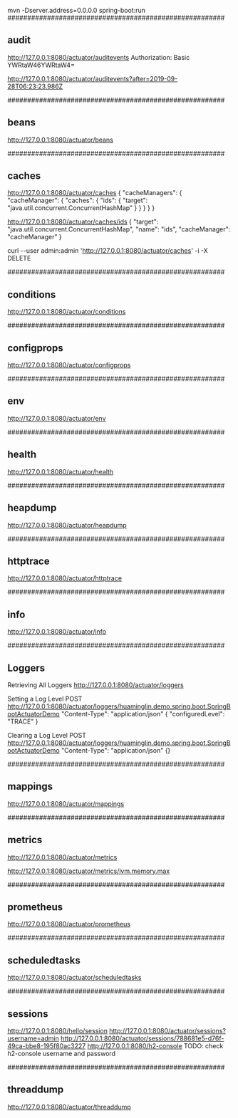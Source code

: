 mvn -Dserver.address=0.0.0.0 spring-boot:run
#######################################################
## audit
http://127.0.0.1:8080/actuator/auditevents
Authorization: Basic YWRtaW46YWRtaW4=

http://127.0.0.1:8080/actuator/auditevents?after=2019-09-28T06:23:23.986Z

#######################################################
## beans
http://127.0.0.1:8080/actuator/beans

#######################################################
## caches
http://127.0.0.1:8080/actuator/caches
{
    "cacheManagers": {
        "cacheManager": {
            "caches": {
                "ids": {
                    "target": "java.util.concurrent.ConcurrentHashMap"
                }
            }
        }
    }
}

http://127.0.0.1:8080/actuator/caches/ids
{
    "target": "java.util.concurrent.ConcurrentHashMap",
    "name": "ids",
    "cacheManager": "cacheManager"
}

curl --user admin:admin 'http://127.0.0.1:8080/actuator/caches' -i -X DELETE

#######################################################
## conditions
http://127.0.0.1:8080/actuator/conditions

#######################################################
## configprops
http://127.0.0.1:8080/actuator/configprops

#######################################################
## env
http://127.0.0.1:8080/actuator/env

#######################################################
## health
http://127.0.0.1:8080/actuator/health

#######################################################
## heapdump
http://127.0.0.1:8080/actuator/heapdump

#######################################################
## httptrace
http://127.0.0.1:8080/actuator/httptrace

#######################################################
## info
http://127.0.0.1:8080/actuator/info

#######################################################
## Loggers
Retrieving All Loggers
http://127.0.0.1:8080/actuator/loggers

Setting a Log Level
POST http://127.0.0.1:8080/actuator/loggers/huaminglin.demo.spring.boot.SpringBootActuatorDemo
"Content-Type": "application/json"
{ "configuredLevel": "TRACE" }

Clearing a Log Level
POST http://127.0.0.1:8080/actuator/loggers/huaminglin.demo.spring.boot.SpringBootActuatorDemo
"Content-Type": "application/json"
{}

#######################################################
## mappings
http://127.0.0.1:8080/actuator/mappings

#######################################################
## metrics
http://127.0.0.1:8080/actuator/metrics

http://127.0.0.1:8080/actuator/metrics/jvm.memory.max

#######################################################
## prometheus
http://127.0.0.1:8080/actuator/prometheus

#######################################################
## scheduledtasks
http://127.0.0.1:8080/actuator/scheduledtasks

#######################################################
## sessions
http://127.0.0.1:8080/hello/session
http://127.0.0.1:8080/actuator/sessions?username=admin
http://127.0.0.1:8080/actuator/sessions/788681e5-d76f-49ca-bbe8-195f80ac3227
http://127.0.0.1:8080/h2-console
TODO: check h2-console username and password

#######################################################
## threaddump
http://127.0.0.1:8080/actuator/threaddump
